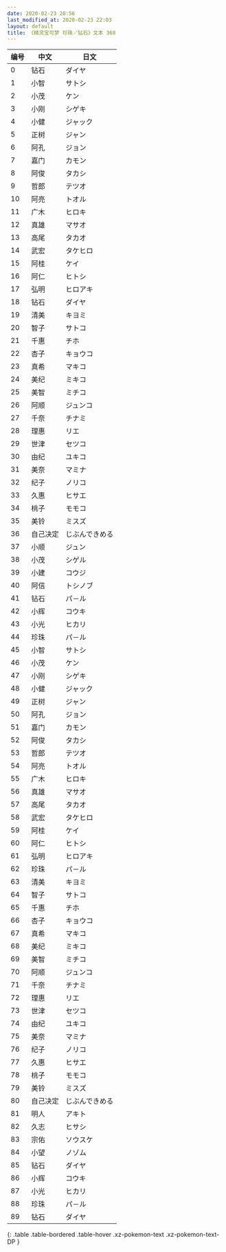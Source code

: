 ```yaml
---
date: 2020-02-23 20:56
last_modified_at: 2020-02-23 22:03
layout: default
title: 《精灵宝可梦 珍珠／钻石》文本 368
---
```

| 编号 | 中文 | 日文 |
| ---- | ---- | ---- |
| 0 | 钻石 | ダイヤ |
| 1 | 小智 | サトシ |
| 2 | 小茂 | ケン |
| 3 | 小刚 | シゲキ |
| 4 | 小健 | ジャック |
| 5 | 正树 | ジャン |
| 6 | 阿孔 | ジョン |
| 7 | 嘉门 | カモン |
| 8 | 阿俊 | タカシ |
| 9 | 哲郎 | テツオ |
| 10 | 阿亮 | トオル |
| 11 | 广木 | ヒロキ |
| 12 | 真雄 | マサオ |
| 13 | 高尾 | タカオ |
| 14 | 武宏 | タケヒロ |
| 15 | 阿桂 | ケイ |
| 16 | 阿仁 | ヒトシ |
| 17 | 弘明 | ヒロアキ |
| 18 | 钻石 | ダイヤ |
| 19 | 清美 | キヨミ |
| 20 | 智子 | サトコ |
| 21 | 千惠 | チホ |
| 22 | 杏子 | キョウコ |
| 23 | 真希 | マキコ |
| 24 | 美纪 | ミキコ |
| 25 | 美智 | ミチコ |
| 26 | 阿顺 | ジュンコ |
| 27 | 千奈 | チナミ |
| 28 | 理惠 | リエ |
| 29 | 世津 | セツコ |
| 30 | 由纪 | ユキコ |
| 31 | 美奈 | マミナ |
| 32 | 纪子 | ノリコ |
| 33 | 久惠 | ヒサエ |
| 34 | 桃子 | モモコ |
| 35 | 美铃 | ミスズ |
| 36 | 自己决定 | じぶんできめる |
| 37 | 小顺 | ジュン |
| 38 | 小茂 | シゲル |
| 39 | 小建 | コウジ |
| 40 | 阿信 | トシノブ |
| 41 | 钻石 | パ－ル |
| 42 | 小辉 | コウキ |
| 43 | 小光 | ヒカリ |
| 44 | 珍珠 | パ－ル |
| 45 | 小智 | サトシ |
| 46 | 小茂 | ケン |
| 47 | 小刚 | シゲキ |
| 48 | 小健 | ジャック |
| 49 | 正树 | ジャン |
| 50 | 阿孔 | ジョン |
| 51 | 嘉门 | カモン |
| 52 | 阿俊 | タカシ |
| 53 | 哲郎 | テツオ |
| 54 | 阿亮 | トオル |
| 55 | 广木 | ヒロキ |
| 56 | 真雄 | マサオ |
| 57 | 高尾 | タカオ |
| 58 | 武宏 | タケヒロ |
| 59 | 阿桂 | ケイ |
| 60 | 阿仁 | ヒトシ |
| 61 | 弘明 | ヒロアキ |
| 62 | 珍珠 | パ－ル |
| 63 | 清美 | キヨミ |
| 64 | 智子 | サトコ |
| 65 | 千惠 | チホ |
| 66 | 杏子 | キョウコ |
| 67 | 真希 | マキコ |
| 68 | 美纪 | ミキコ |
| 69 | 美智 | ミチコ |
| 70 | 阿顺 | ジュンコ |
| 71 | 千奈 | チナミ |
| 72 | 理惠 | リエ |
| 73 | 世津 | セツコ |
| 74 | 由纪 | ユキコ |
| 75 | 美奈 | マミナ |
| 76 | 纪子 | ノリコ |
| 77 | 久惠 | ヒサエ |
| 78 | 桃子 | モモコ |
| 79 | 美铃 | ミスズ |
| 80 | 自己决定 | じぶんできめる |
| 81 | 明人 | アキト |
| 82 | 久志 | ヒサシ |
| 83 | 宗佑 | ソウスケ |
| 84 | 小望 | ノゾム |
| 85 | 钻石 | ダイヤ |
| 86 | 小辉 | コウキ |
| 87 | 小光 | ヒカリ |
| 88 | 珍珠 | パ－ル |
| 89 | 钻石 | ダイヤ |
{: .table .table-bordered .table-hover .xz-pokemon-text .xz-pokemon-text-DP }
